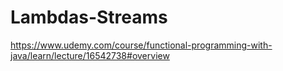 # Lambdas-Streams
https://www.udemy.com/course/functional-programming-with-java/learn/lecture/16542738#overview
